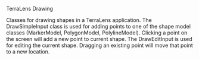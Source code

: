 TerraLens Drawing

Classes for drawing shapes in a TerraLens application.
The DrawSimpleInput class is used for adding points to one of the shape model classes (MarkerModel, PolygonModel, PolylineModel). Clicking a point on the screen will add a new point to current shape.
The DrawEditInput is used for editing the current shape. Dragging an existing point will move that point to a new location.